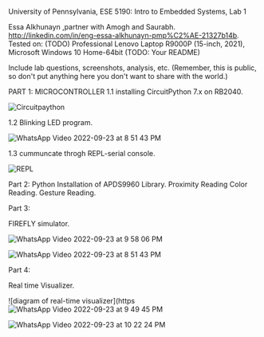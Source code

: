 University of Pennsylvania, ESE 5190: Intro to Embedded Systems, Lab 1

Essa Alkhunayn ,partner with Amogh and Saurabh.
http://linkedin.com/in/eng-essa-alkhunayn-pmp%C2%AE-21327b14b.
Tested on: (TODO) Professional Lenovo Laptop R9000P  (15-inch, 2021), Microsoft Windows 10 Home-64bit
(TODO: Your README)

Include lab questions, screenshots, analysis, etc. (Remember, this is public, so don't put anything here you don't want to share with the world.)


PART 1: MICROCONTROLLER 
1.1 installing CircuitPython 7.x on RB2040.

![Circuitpaython](https://user-images.githubusercontent.com/114237225/192063592-dfd6e34b-247d-4772-b0fe-de12db88e468.jpg)


1.2 Blinking LED program.

![WhatsApp Video 2022-09-23 at 8 51 43 PM](https://user-images.githubusercontent.com/114237225/192063858-389171dd-01cf-451c-aa8e-928630b7513e.gif)


1.3 cummuncate throgh REPL-serial console.

![REPL](https://user-images.githubusercontent.com/114237225/192064036-d5b14066-02fa-4235-b260-067b04d3b579.png)


Part 2:
Python Installation of APDS9960 Library.
Proximity Reading
Color Reading.
Gesture Reading.


Part 3:

FIREFLY simulator.

![WhatsApp Video 2022-09-23 at 9 58 06 PM](https://user-images.githubusercontent.com/114237225/192064457-d82d21c1-523b-4e11-84b8-714990a89e42.gif)

![WhatsApp Video 2022-09-23 at 8 51 43 PM](https://user-images.githubusercontent.com/114237225/192064470-27614b99-6c53-490d-beb4-a709b0529c7f.gif)


Part 4:

Real time Visualizer.

![diagram of real-time visualizer](https![WhatsApp Video 2022-09-23 at 9 49 45 PM](https://user-images.githubusercontent.com/114237225/192064765-8cf792cb-4069-47ce-b261-b3775a1d7724.gif)

![WhatsApp Video 2022-09-23 at 10 22 24 PM](https://user-images.githubusercontent.com/114237225/192064781-43305575-c156-4b92-a9dc-e73ffda29e08.gif)
